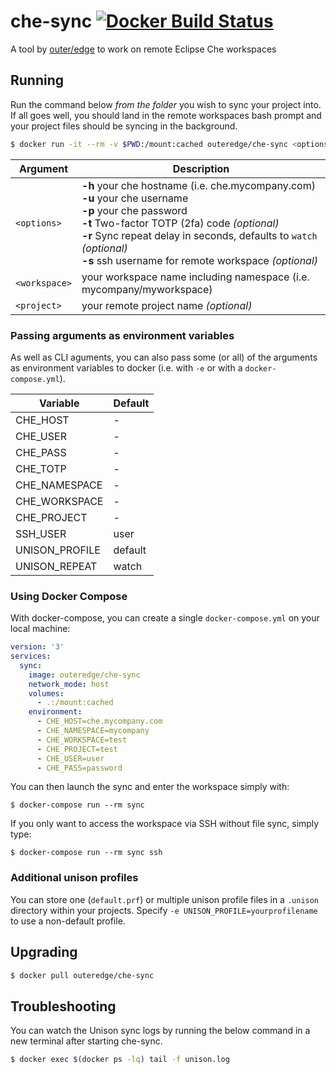 # che-sync [![Docker Build Status](https://img.shields.io/docker/build/outeredge/che-sync.svg?style=flat-square)](https://hub.docker.com/r/outeredge/che-sync)
A tool by [outer/edge](https://github.com/outeredge) to work on remote Eclipse Che workspaces

## Running

Run the command below _from the folder_ you wish to sync your project into. If all goes well, you should land in the remote workspaces bash prompt and your project files should be syncing in the background.

```sh
$ docker run -it --rm -v $PWD:/mount:cached outeredge/che-sync <options> <workspace> <project>
```

| Argument      | Description                                                  |
| ------------- | ------------------------------------------------------------ |
| `<options>`   | **-h**  your che hostname (i.e. che.mycompany.com)<br/>**-u**  your che username<br/>**-p**  your che password<br/>**-t**  Two-factor TOTP (2fa) code *(optional)*<br/>**-r**  Sync repeat delay in seconds, defaults to `watch` *(optional)*<br/>**-s** ssh username for remote workspace *(optional)*|
| `<workspace>` | your workspace name including namespace (i.e. mycompany/myworkspace) |
| `<project>`   | your remote project name *(optional)* |

### Passing arguments as environment variables

As well as CLI aguments, you can also pass some (or all) of the arguments as environment variables to docker (i.e. with `-e` or with a `docker-compose.yml`).

| Variable | Default     |
| -------- | ----------- |
| CHE_HOST | -      |
| CHE_USER | -      |
| CHE_PASS | -      |
| CHE_TOTP | -      |
| CHE_NAMESPACE | - |
| CHE_WORKSPACE | - |
| CHE_PROJECT | -   |
| SSH_USER | user        |
| UNISON_PROFILE | default |
| UNISON_REPEAT | watch  |

### Using Docker Compose

With docker-compose, you can create a single `docker-compose.yml` on your local machine:

```yml
version: '3'
services:
  sync:
    image: outeredge/che-sync
    network_mode: host
    volumes:
      - .:/mount:cached
    environment:
      - CHE_HOST=che.mycompany.com
      - CHE_NAMESPACE=mycompany
      - CHE_WORKSPACE=test
      - CHE_PROJECT=test
      - CHE_USER=user
      - CHE_PASS=password
```

You can then launch the sync and enter the workspace simply with:

`$ docker-compose run --rm sync`

If you only want to access the workspace via SSH without file sync, simply type:

`$ docker-compose run --rm sync ssh`


### Additional unison profiles

You can store one (`default.prf`) or multiple unison profile files in a `.unison` directory within your projects. Specify `-e UNISON_PROFILE=yourprofilename` to use a non-default profile.

## Upgrading

```sh
$ docker pull outeredge/che-sync
```

## Troubleshooting

You can watch the Unison sync logs by running the below command in a new terminal after starting che-sync.

```sh
$ docker exec $(docker ps -lq) tail -f unison.log
```
